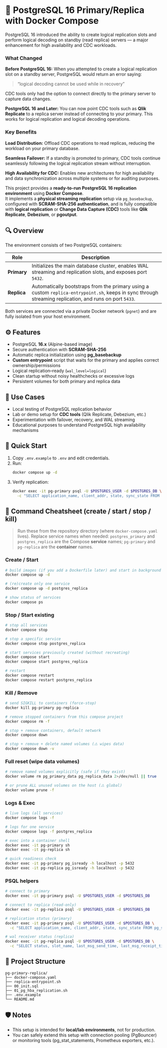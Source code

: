 # 🐘 PostgreSQL 16 Primary/Replica with Docker Compose

PostgreSQL 16 introduced the ability to create logical replication slots and perform logical decoding on standby (read replica) servers — a major enhancement for high availability and CDC workloads.

### What Changed

**Before PostgreSQL 16:** When you attempted to create a logical replication slot on a standby server, PostgreSQL would return an error saying:

> “logical decoding cannot be used while in recovery”

CDC tools only had the option to connect directly to the primary server to capture data changes.

**PostgreSQL 16 and Later:** You can now point CDC tools such as **Qlik Replicate** to a replica server instead of connecting to your primary. This works for logical replication and logical decoding operations.

### Key Benefits

**Load Distribution:** Offload CDC operations to read replicas, reducing the workload on your primary database.

**Seamless Failover:** If a standby is promoted to primary, CDC tools continue seamlessly following the logical replication stream without interruption.

**High Availability for CDC:** Enables new architectures for high availability and data synchronization across multiple systems or for auditing purposes.

This project provides a **ready-to-run PostgreSQL 16 replication environment** using **Docker Compose**.  
It implements a **physical streaming replication** setup via `pg_basebackup`, configured with **SCRAM-SHA-256 authentication**, and is fully compatible with **logical replication** or **Change Data Capture (CDC)** tools like **Qlik Replicate**, **Debezium**, or **pgoutput**.

## 🔍 Overview

The environment consists of two PostgreSQL containers:

| Role | Description |
|------|--------------|
| **Primary** | Initializes the main database cluster, enables WAL streaming and replication slots, and exposes port `5432`. |
| **Replica** | Automatically bootstraps from the primary using a custom `replica-entrypoint.sh`, keeps in sync through streaming replication, and runs on port `5433`. |

Both services are connected via a private Docker network (`pgnet`) and are fully isolated from your host environment.

## ⚙️ Features

- PostgreSQL **16.x** (Alpine-based image)  
- Secure authentication with **SCRAM-SHA-256**  
- Automatic replica initialization using **pg_basebackup**  
- **Custom entrypoint** script that waits for the primary and applies correct ownership/permissions  
- Logical replication–ready (`wal_level=logical`)  
- Clean startup without noisy healthchecks or excessive logs  
- Persistent volumes for both primary and replica data  

## 🧮 Use Cases

- Local testing of PostgreSQL replication behavior  
- Lab or demo setup for **CDC tools** (Qlik Replicate, Debezium, etc.)  
- Experimentation with failover, recovery, and WAL streaming  
- Educational purposes to understand PostgreSQL high availability mechanisms  

## 🚀 Quick Start

1. Copy `.env.example` to `.env` and edit credentials.
2. Run:
   ```bash
   docker compose up -d
   ```
3. Verify replication:
   ```bash
   docker exec -it pg-primary psql -U $POSTGRES_USER -d $POSTGRES_DB \
     -c "SELECT application_name, client_addr, state, sync_state FROM pg_stat_replication;"
   ```

## 🥪 Command Cheatsheet (create / start / stop / kill)

> Run these from the repository directory (where `docker-compose.yaml` lives). Replace service names when needed: `postgres_primary` and `postgres_replica` are the Compose **service** names; `pg-primary` and `pg-replica` are the **container** names.

### Create / Start
```bash
# build images (if you add a Dockerfile later) and start in background
docker compose up -d

# (re)create only one service
docker compose up -d postgres_replica

# show status of services
docker compose ps
```

### Stop / Start existing
```bash
# stop all services
docker compose stop

# stop a specific service
docker compose stop postgres_replica

# start services previously created (without recreating)
docker compose start
docker compose start postgres_replica

# restart
docker compose restart
docker compose restart postgres_replica
```

### Kill / Remove
```bash
# send SIGKILL to containers (force-stop)
docker kill pg-primary pg-replica

# remove stopped containers from this compose project
docker compose rm -f

# stop + remove containers, default network
docker compose down

# stop + remove + delete named volumes (⚠️ wipes data)
docker compose down -v
```

### Full reset (wipe data volumes)
```bash
# remove named volumes explicitly (safe if they exist)
docker volume rm pg_primary_data pg_replica_data 2>/dev/null || true

# or prune ALL unused volumes on the host (⚠️ global)
docker volume prune -f
```

### Logs & Exec
```bash
# live logs (all services)
docker compose logs -f

# logs for one service
docker compose logs -f postgres_replica

# exec into a container shell
docker exec -it pg-primary sh
docker exec -it pg-replica sh

# quick readiness check
docker exec -it pg-primary pg_isready -h localhost -p 5432
docker exec -it pg-replica pg_isready -h localhost -p 5432
```

### PSQL helpers
```bash
# connect to primary
docker exec -it pg-primary psql -U $POSTGRES_USER -d $POSTGRES_DB

# connect to replica (read-only)
docker exec -it pg-replica psql -U $POSTGRES_USER -d $POSTGRES_DB

# replication status (primary)
docker exec -it pg-primary psql -U $POSTGRES_USER -d $POSTGRES_DB \
  -c "SELECT application_name, client_addr, state, sync_state FROM pg_stat_replication;"

# wal receiver status (replica)
docker exec -it pg-replica psql -U $POSTGRES_USER -d $POSTGRES_DB \
  -c "SELECT status, slot_name, last_msg_send_time, last_msg_receipt_time FROM pg_stat_wal_receiver;"
```

## 📂 Project Structure

```
pg-primary-replica/
├── docker-compose.yaml
├── replica-entrypoint.sh
├── 00_init.sql
├── 01_pg_hba_replication.sh
├── .env.example
└── README.md
```

## 🛡️ Notes

- This setup is intended for **local/lab environments**, not for production.  
- You can safely extend this setup with connection pooling (PgBouncer) or monitoring tools (pg_stat_statements, Prometheus exporters, etc.).

